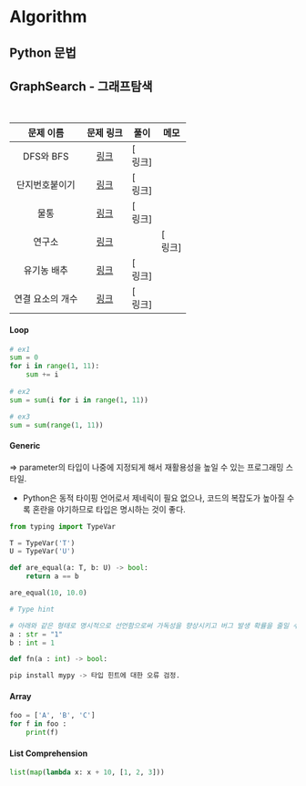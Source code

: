 # Algorithm
## Python 문법



## GraphSearch - 그래프탐색
<br>

|<center>문제 이름|<center>문제 링크|<center>풀이|<center>메모|
|---|---|---|---|
|<center>DFS와 BFS|[<center>링크](http://boj.kr/1260)|[<center>링크]|
|<center>단지번호붙이기|[<center>링크](http://boj.kr/2667)|[<center>링크]|
|<center>물통|[<center>링크](http://boj.kr/2251)|[<center>링크]|
|<center>연구소|[<center>링크](http://boj.kr/14502)||[<center>링크]|
|<center>유기농 배추|[<center>링크](http://boj.kr/1012)|[<center>링크]|
|<center>연결 요소의 개수|[<center>링크](http://boj.kr/11724)|[<center>링크]|




#### Loop
```python
# ex1
sum = 0 
for i in range(1, 11):
    sum += i
    
# ex2
sum = sum(i for i in range(1, 11))

# ex3
sum = sum(range(1, 11))    
```

#### Generic
=> parameter의 타입이 나중에 지정되게 해서 재활용성을 높일 수 있는 프로그래밍 스타일.
* Python은 동적 타이핑 언어로서 제네릭이 필요 없으나, 코드의 복잡도가 높아질 수록 혼란을 야기하므로 타입은 명시하는 것이 좋다.

```python
from typing import TypeVar

T = TypeVar('T')
U = TypeVar('U')

def are_equal(a: T, b: U) -> bool:
    return a == b

are_equal(10, 10.0)

# Type hint

# 아래와 같은 형태로 명시적으로 선언함으로써 가독성을 향상시키고 버그 발생 확률을 줄일 수 있다. 단, version 3.5부터 사용이 가능.
a : str = "1"
b : int = 1

def fn(a : int) -> bool:

pip install mypy -> 타입 힌트에 대한 오류 검정.
```

#### Array
```python
foo = ['A', 'B', 'C']
for f in foo :
    print(f)
```


#### List Comprehension
```python
list(map(lambda x: x + 10, [1, 2, 3]))


```



